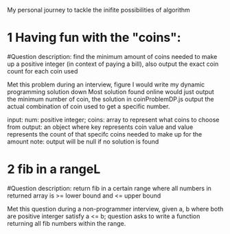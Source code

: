 My personal journey to tackle the inifite possibilities of algorithm

# 1 Having fun with the "coins":

#Question description: find the minimum amount of coins needed to make up a positive integer (in context of paying a bill), also output the exact coin count for each coin used

Met this problem during an interview, figure I would write my dynamic programming solution down
Most solution found online would just output the minimum number of coin, the solution in coinProblemDP.js
output the actual combination of coin used to get a specific number.

input: num: positive integer; coins: array to represent what coins to choose from
output: an object where key represents coin value and value represents the count of that specifc coins needed to make up for the amount
note: output will be null if no solution is found

# 2 fib in a rangeL

#Question description: return fib in a certain range where all numbers in returned array is >= lower bound and <= upper bound

Met this question during a non-programmer interview, given a, b where both are positive interger satisfy a <= b;
question asks to write a function returning all fib numbers within the range.
